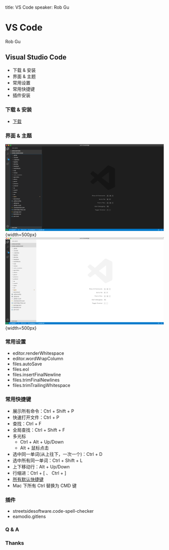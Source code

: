 title: VS Code
speaker: Rob Gu

<slide />

# VS Code

Rob Gu

<slide />

## Visual Studio Code

- 下载 & 安装
- 界面 & 主题
- 常用设置
- 常用快捷键
- 插件安装

<slide />

### 下载 & 安装

- [下载](https://code.visualstudio.com/)

<slide />

### 界面 & 主题

![default dark](./images/2019-11-11-12-56-43.png){width=500px}
![default light](./images/2019-11-11-13-02-07.png){width=500px}

<slide />

### 常用设置

- editor.renderWhitespace
- editor.wordWrapColumn
- files.autoSave
- files.eol
- files.insertFinalNewline
- files.trimFinalNewlines
- files.trimTrailingWhitespace

<slide />

### 常用快捷键

- 展示所有命令：Ctrl + Shift + P
- 快速打开文件：Ctrl + P
- 查找：Ctrl + F
- 全局查找：Ctrl + Shift + F
- 多光标
    - Ctrl + Alt + Up/Down
    - Alt + 鼠标点击
- 选中同一单词(从上往下，一次一个)：Ctrl + D
- 选中所有同一单词：Ctrl + Shift + L
- 上下移动行：Alt + Up/Down
- 行缩进：Ctrl + [ 、 Ctrl + ]
- [所有默认快捷键](https://code.visualstudio.com/docs/getstarted/keybindings#_default-keyboard-shortcuts)
- Mac 下所有 Ctrl 替换为 CMD 键

<slide />

### 插件

- streetsidesoftware.code-spell-checker
- eamodio.gitlens

<slide />

### Q & A

<slide />

### Thanks
